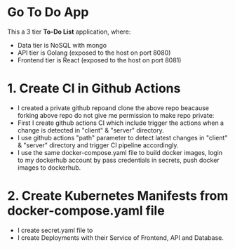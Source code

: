 # Go To Do App

This a 3 tier **To-Do List** application,  where: 

- Data tier is NoSQL with mongo
- API tier is Golang (exposed to the host on port 8080)
- Frontend tier is React (exposed to the host on port 8081)


# 1. Create CI in Github Actions

- I created a private github repoand clone the above repo beacause forking above repo do not give me permission to make repo private:
- First I create github actions CI which include trigger the actions when a change is detected in "client" & "server" directory. 
- I use github actions "path" parameter to detect latest changes in "client" & "server" directory and trigger CI pipeline accordingly.
- I use the same docker-compose.yaml file to build docker images, login to my dockerhub account by pass credentials in secrets, push docker images to dockerhub.

# 2. Create Kubernetes Manifests from docker-compose.yaml file

- I create secret.yaml file to  
- I create Deployments with their Service of Frontend, API and Database.